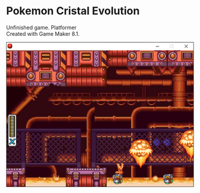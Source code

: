 # Pokemon Cristal Evolution

Unfinished game. Platformer  
Created with Game Maker 8.1.  

![Screenshot](https://github.com/timeblade0/pokemon_cristal_evolution/blob/main/screenshot.png)
